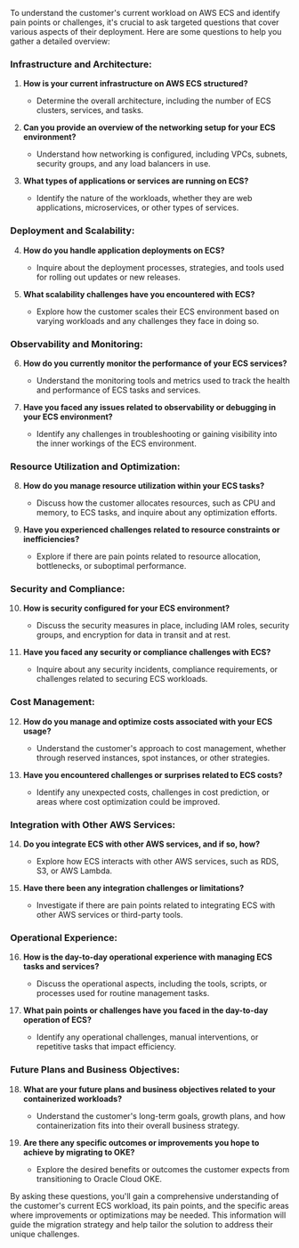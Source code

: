 To understand the customer's current workload on AWS ECS and identify pain points or challenges, it's crucial to ask targeted questions that cover various aspects of their deployment. Here are some questions to help you gather a detailed overview:

### **Infrastructure and Architecture:**
1. **How is your current infrastructure on AWS ECS structured?**
   - Determine the overall architecture, including the number of ECS clusters, services, and tasks.

2. **Can you provide an overview of the networking setup for your ECS environment?**
   - Understand how networking is configured, including VPCs, subnets, security groups, and any load balancers in use.

3. **What types of applications or services are running on ECS?**
   - Identify the nature of the workloads, whether they are web applications, microservices, or other types of services.

### **Deployment and Scalability:**
4. **How do you handle application deployments on ECS?**
   - Inquire about the deployment processes, strategies, and tools used for rolling out updates or new releases.

5. **What scalability challenges have you encountered with ECS?**
   - Explore how the customer scales their ECS environment based on varying workloads and any challenges they face in doing so.

### **Observability and Monitoring:**
6. **How do you currently monitor the performance of your ECS services?**
   - Understand the monitoring tools and metrics used to track the health and performance of ECS tasks and services.

7. **Have you faced any issues related to observability or debugging in your ECS environment?**
   - Identify any challenges in troubleshooting or gaining visibility into the inner workings of the ECS environment.

### **Resource Utilization and Optimization:**
8. **How do you manage resource utilization within your ECS tasks?**
   - Discuss how the customer allocates resources, such as CPU and memory, to ECS tasks, and inquire about any optimization efforts.

9. **Have you experienced challenges related to resource constraints or inefficiencies?**
   - Explore if there are pain points related to resource allocation, bottlenecks, or suboptimal performance.

### **Security and Compliance:**
10. **How is security configured for your ECS environment?**
    - Discuss the security measures in place, including IAM roles, security groups, and encryption for data in transit and at rest.

11. **Have you faced any security or compliance challenges with ECS?**
    - Inquire about any security incidents, compliance requirements, or challenges related to securing ECS workloads.

### **Cost Management:**
12. **How do you manage and optimize costs associated with your ECS usage?**
    - Understand the customer's approach to cost management, whether through reserved instances, spot instances, or other strategies.

13. **Have you encountered challenges or surprises related to ECS costs?**
    - Identify any unexpected costs, challenges in cost prediction, or areas where cost optimization could be improved.

### **Integration with Other AWS Services:**
14. **Do you integrate ECS with other AWS services, and if so, how?**
    - Explore how ECS interacts with other AWS services, such as RDS, S3, or AWS Lambda.

15. **Have there been any integration challenges or limitations?**
    - Investigate if there are pain points related to integrating ECS with other AWS services or third-party tools.

### **Operational Experience:**
16. **How is the day-to-day operational experience with managing ECS tasks and services?**
    - Discuss the operational aspects, including the tools, scripts, or processes used for routine management tasks.

17. **What pain points or challenges have you faced in the day-to-day operation of ECS?**
    - Identify any operational challenges, manual interventions, or repetitive tasks that impact efficiency.

### **Future Plans and Business Objectives:**
18. **What are your future plans and business objectives related to your containerized workloads?**
    - Understand the customer's long-term goals, growth plans, and how containerization fits into their overall business strategy.

19. **Are there any specific outcomes or improvements you hope to achieve by migrating to OKE?**
    - Explore the desired benefits or outcomes the customer expects from transitioning to Oracle Cloud OKE.

By asking these questions, you'll gain a comprehensive understanding of the customer's current ECS workload, its pain points, and the specific areas where improvements or optimizations may be needed. This information will guide the migration strategy and help tailor the solution to address their unique challenges.
